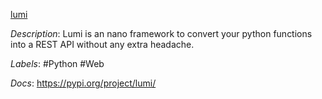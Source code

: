 [lumi](https://github.com/Tanmoy741127/lumi)

*Description*: Lumi is an nano framework to convert your python functions into a REST API without any extra headache.

*Labels*: #Python #Web

*Docs*: https://pypi.org/project/lumi/
